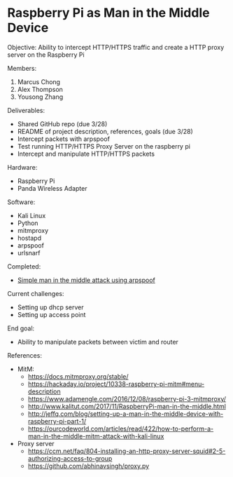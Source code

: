 # Raspberry Pi as Man in the Middle Device

Objective: Ability to intercept HTTP/HTTPS traffic and create a HTTP proxy server on the Raspberry Pi

Members:
1. Marcus Chong
2. Alex Thompson
3. Yousong Zhang

Deliverables:
- Shared GitHub repo (due 3/28)
- README of project description, references, goals (due 3/28)
- Intercept packets with arpspoof
- Test running HTTP/HTTPS Proxy Server on the raspberry pi
- Intercept and manipulate HTTP/HTTPS packets

Hardware:
  - Raspberry Pi
  - Panda Wireless Adapter

Software:
  - Kali Linux
  - Python
  - mitmproxy
  - hostapd
  - arpspoof
  - urlsnarf

Completed:
- [Simple man in the middle attack using arpspoof](./simple-mitm.md)

Current challenges:
- Setting up dhcp server
- Setting up access point

End goal:
- Ability to manipulate packets between victim and router

References:
- MitM:
  - https://docs.mitmproxy.org/stable/
  - https://hackaday.io/project/10338-raspberry-pi-mitm#menu-description
  - https://www.adamengle.com/2016/12/08/raspberry-pi-3-mitmproxy/
  - http://www.kalitut.com/2017/11/RaspberryPi-man-in-the-middle.html
  - http://jeffq.com/blog/setting-up-a-man-in-the-middle-device-with-raspberry-pi-part-1/
  - https://ourcodeworld.com/articles/read/422/how-to-perform-a-man-in-the-middle-mitm-attack-with-kali-linux
- Proxy server
  - https://ccm.net/faq/804-installing-an-http-proxy-server-squid#2-5-authorizing-access-to-group
  - https://github.com/abhinavsingh/proxy.py